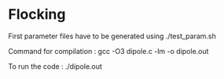 # Flocking

First parameter files have to be generated using ./test_param.sh

Command for compilation : gcc -O3 dipole.c -lm -o dipole.out

To run the code : ./dipole.out
